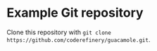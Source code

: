 # Example Git repository

Clone this repository with `git clone https://github.com/coderefinery/guacamole.git`.
